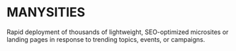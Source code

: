 # MANYSITIES
Rapid deployment of thousands of lightweight, SEO-optimized microsites or landing pages in response to trending topics, events, or campaigns.
